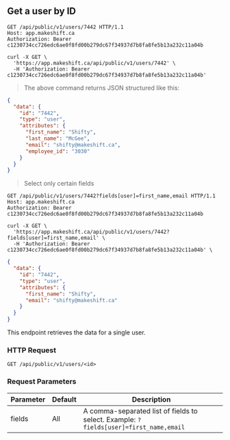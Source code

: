 ## Get a user by ID

```http
GET /api/public/v1/users/7442 HTTP/1.1
Host: app.makeshift.ca
Authorization: Bearer c1230734cc726edc6ae0f8fd00b279dc67f34937d7b8fa8fe5b13a232c11a04b
```

```shell
curl -X GET \
  'https://app.makeshift.ca/api/public/v1/users/7442' \
  -H 'Authorization: Bearer c1230734cc726edc6ae0f8fd00b279dc67f34937d7b8fa8fe5b13a232c11a04b'
```

> The above command returns JSON structured like this:

```json
{
  "data": {
    "id": "7442",
    "type": "user",
    "attributes": {
      "first_name": "Shifty",
      "last_name": "McGee",
      "email": "shifty@makeshift.ca",
      "employee_id": "3030"
    }
  }
}
```

> Select only certain fields

```http
GET /api/public/v1/users/7442?fields[user]=first_name,email HTTP/1.1
Host: app.makeshift.ca
Authorization: Bearer c1230734cc726edc6ae0f8fd00b279dc67f34937d7b8fa8fe5b13a232c11a04b
```

```shell
curl -X GET \
  'https://app.makeshift.ca/api/public/v1/users/7442?fields[user]=first_name,email' \
  -H 'Authorization: Bearer c1230734cc726edc6ae0f8fd00b279dc67f34937d7b8fa8fe5b13a232c11a04b' \
```

```json
{
  "data": {
    "id": "7442",
    "type": "user",
    "attributes": {
      "first_name": "Shifty",
      "email": "shifty@makeshift.ca"
    }
  }
}
```

This endpoint retrieves the data for a single user.

### HTTP Request

`GET /api/public/v1/users/<id>`

### Request Parameters

Parameter | Default | Description
--------- | ------- | -----------
fields | All | A comma-separated list of fields to select. Example: `?fields[user]=first_name,email`
